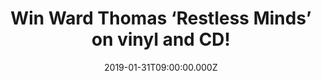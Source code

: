 ---
campaign-uuid: "c-13f8be6f-cd78-4d38-926d-8bb3fa95ccd9"
type: "Preview"
category: "Music"
date: "2019-01-31T09:00:00.000Z"
end-date: "2019-02-07T23:59:00.000Z"
disable-form: false
is_promoted: true
has_entry_page: true
title: "Win Ward Thomas ‘Restless Minds’ on vinyl and CD!"
competition-description: "<p>Rising UK stars Ward Thomas will release their eagerly\
  \ anticipated gem of an album ‘Restless Minds’ on February 8th on WTW Music/Sony\
  \ Music and we have managed to get our hands on their greatest new album ‘Restless\
  \ Minds’ on vinyl edition and CD to one of our lucky NME AAA members to win!</p>\r\
  \n<p>The girls will also be hitting the road first on a UK solo tour which will\
  \ include a show at O2 Shepherd’s Bush Empire on 3rd April and will follow it up\
  \ supporting one of Britain’s hottest acts at the moment, Jack Savoretti, on his\
  \ European tour.\r\n </p>A sprawling 15 song collection written in Nashville, London\
  \ and Hampshire could be yours. Want it? Click below for a chance to win!</p>"
hero-header: "Win Ward Thomas ‘Restless Minds’ on vinyl and CD!"
terms-confirmation: "N/A"
banner-img: "https://assets.expresslyapp.com/asset-2bae6467-ca71-47de-8d48-4ee5801bebd4.jpg"
logo-left-href: "aaa.nme.com"
logo-left-image: "https://assets.expresslyapp.com/asset-ca2d69b2-d587-4181-a099-d910b1714b60.jpg"
logo-left-title: "NME AAA"
bg-image-hero: "https://assets.expresslyapp.com/asset-a330ee51-5c6d-4836-a731-55bea5f1b03c.jpg"
bg-image-first: "https://assets.expresslyapp.com/asset-a7151d78-5218-46a0-b6d0-1bd4d5e7ccee.jpg"
bg-image-second: "https://assets.expresslyapp.com/asset-b5a60b21-4b3f-40f1-b7a7-10212fd182f7.jpg"
bg-image-third: "https://assets.expresslyapp.com/asset-759e42b4-8dae-4877-9a3b-381bfbe6ff80.jpg"
section1-content: "<p>Restless Minds (out Feb 8th), the follow-up to 2016’s chart-topping\
  \ Cartwheels, finds the Hampshire sisters on scorching form. Observational and opinionated,\
  \ it documents their coming of age in an era of anxiety and the impact of social\
  \ media on a generation for which ‘the truth’ has become a tenuous term.</p>\r\n\
  <p>There are songs on the album which touch on women in the workplace and #MeToo,\
  \ others explore mental health issues and a couple relate to their own relationship\
  \ as twins growing up and growing apart.</p>"
section2-content: "<p>Restless Minds is every bit as bold. While Cartwheels saw Ward\
  \ Thomas reach beyond the so-called UK country of From Where We Stand, the DIY debut\
  \ they made in their teens, Restless Minds goes far further. Country influences\
  \ still surface on some songs, far less on others. Harmonies still play a large\
  \ part, but both pushed themselves solo to adapt to punchier sounds.</p><p>Ward\
  \ Thomas worked with a host of pop writer/producers, as well as previous collaborators\
  \ including longtime friends Jessica Sharman and Rebekah Powell, Cartwheels producer\
  \ Martin Terefe, people like Ed Drewett (One Direction, Little Mix) and many more.</p>"
section3-content: "<p>Restless Minds was written between London, Nashville and Hampshire,\
  \ where Ward Thomas borrowed a thatched cottage with a piano from a family friend\
  \ and locked themselves away with co-writers to drink tea, eat scones, open up about\
  \ their feelings and sometimes write songs, up to three a day when the scones finally\
  \ ran out.</p><p>If you want to hear all the brand new hits from the talented Ward\
  \ Thomas, here’s your chance to win their brand new album ‘Restless Minds’ on vinyl\
  \ edition and cd! Enter the form below and it could be yours! Good luck!</p>"
entry-title: "Win Ward Thomas ‘Restless Minds’ on vinyl and CD!"
entry-content: "Enter the draw to win Ward Thomas ‘Restless Minds’ on vinyl and CD\
  \ by completing the form below before 23:59 on 7th of February 2019."
has-winner: false
prize-description: "Ward Thomas ‘Restless Minds’ on vinyl and CD."
special-conditions: "Multiple entries are allowed up to one every day."
country-restrictions:
- "GB"
---
